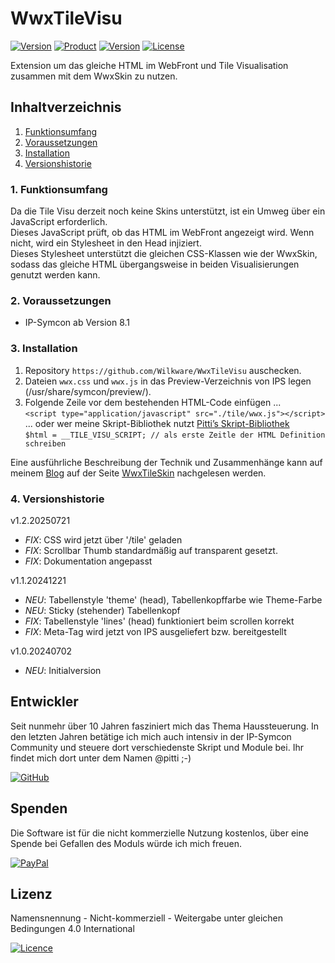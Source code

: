 # WwxTileVisu

[![Version](https://img.shields.io/badge/Symcon-TileVisu--Skin-red.svg?style=flat-square)](https://www.symcon.de/service/dokumentation/entwicklerbereich/sdk-tools/sdk-skins/)
[![Product](https://img.shields.io/badge/Symcon%20Version-8.1-blue.svg?style=flat-square)](https://www.symcon.de/produkt/)
[![Version](https://img.shields.io/badge/Skin%20Version-1.2.20250721-orange.svg?style=flat-square)](https://github.com/Wilkware/WwxTileVisu)
[![License](https://img.shields.io/badge/License-CC%20BY--NC--SA%204.0-green.svg?style=flat-square)](https://creativecommons.org/licenses/by-nc-sa/4.0/)

Extension um das gleiche HTML im WebFront und Tile Visualisation zusammen mit dem WwxSkin zu nutzen.

## Inhaltverzeichnis

1. [Funktionsumfang](#user-content-1-funktionsumfang)
2. [Voraussetzungen](#user-content-2-voraussetzungen)
3. [Installation](#user-content-3-installation)
4. [Versionshistorie](#user-content-8-versionshistorie)

### 1. Funktionsumfang

Da die Tile Visu derzeit noch keine Skins unterstützt, ist ein Umweg über ein JavaScript erforderlich.  
Dieses JavaScript prüft, ob das HTML im WebFront angezeigt wird. Wenn nicht, wird ein Stylesheet in den Head injiziert.  
Dieses Stylesheet unterstützt die gleichen CSS-Klassen wie der WwxSkin, sodass das gleiche HTML übergangsweise in beiden Visualisierungen genutzt werden kann.

### 2. Voraussetzungen

* IP-Symcon ab Version 8.1

### 3. Installation

1. Repository `https://github.com/Wilkware/WwxTileVisu` auschecken.
2. Dateien `wwx.css` und `wwx.js` in das Preview-Verzeichnis von IPS legen (/usr/share/symcon/preview/).
3. Folgende Zeile vor dem bestehenden HTML-Code einfügen ...  
    `<script type="application/javascript" src="./tile/wwx.js"></script>`  
    ... oder wer meine Skript-Bibliothek nutzt [Pitti’s Skript-Bibliothek](https://community.symcon.de/t/pittis-skript-bibliothek/131876)  
    `$html = __TILE_VISU_SCRIPT; // als erste Zeitle der HTML Definition schreiben`  

Eine ausführliche Beschreibung der Technik und Zusammenhänge kann auf meinem [Blog](wilkware.de) auf der Seite [WwxTileSkin](https://wilkware.de/ip-symcon-skins/wwx-tile-visu/) nachgelesen werden.

### 4. Versionshistorie

v1.2.20250721

* _FIX_: CSS wird jetzt über '/tile' geladen
* _FIX_: Scrollbar Thumb standardmäßig auf transparent gesetzt.
* _FIX_: Dokumentation angepasst

v1.1.20241221

* _NEU_: Tabellenstyle 'theme' (head), Tabellenkopffarbe wie Theme-Farbe
* _NEU_: Sticky (stehender) Tabellenkopf
* _FIX_: Tabellenstyle 'lines' (head) funktioniert beim scrollen korrekt
* _FIX_: Meta-Tag wird jetzt von IPS ausgeliefert bzw. bereitgestellt

v1.0.20240702

* _NEU_: Initialversion

## Entwickler

Seit nunmehr über 10 Jahren fasziniert mich das Thema Haussteuerung. In den letzten Jahren betätige ich mich auch intensiv in der IP-Symcon Community und steuere dort verschiedenste Skript und Module bei. Ihr findet mich dort unter dem Namen @pitti ;-)

[![GitHub](https://img.shields.io/badge/GitHub-@wilkware-181717.svg?style=for-the-badge&logo=github)](https://wilkware.github.io/)

## Spenden

Die Software ist für die nicht kommerzielle Nutzung kostenlos, über eine Spende bei Gefallen des Moduls würde ich mich freuen.

[![PayPal](https://img.shields.io/badge/PayPal-spenden-00457C.svg?style=for-the-badge&logo=paypal)](https://www.paypal.com/cgi-bin/webscr?cmd=_s-xclick&hosted_button_id=8816166)

## Lizenz

Namensnennung - Nicht-kommerziell - Weitergabe unter gleichen Bedingungen 4.0 International

[![Licence](https://img.shields.io/badge/License-CC_BY--NC--SA_4.0-EF9421.svg?style=for-the-badge&logo=creativecommons)](https://creativecommons.org/licenses/by-nc-sa/4.0/)
